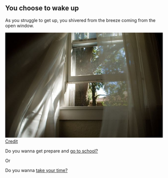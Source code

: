 ## You choose to wake up

As you struggle to get up, you shivered from the breeze coming from the open window.

![breeze](../../image/breeze.jpg)  
[Credit](https://www.pinterest.com/pin/50243352071280373/)

Do you wanna get prepare and [go to school?](../../choice1/choice2//school.md)

Or

Do you wanna [take your time?](choice2/breakfast.md)
